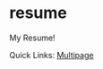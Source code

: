 # resume
My Resume!

Quick Links:
<a href="https://github.com/haniawni/resume/blob/master/multipage/cv_7.pdf"> Multipage</a>
